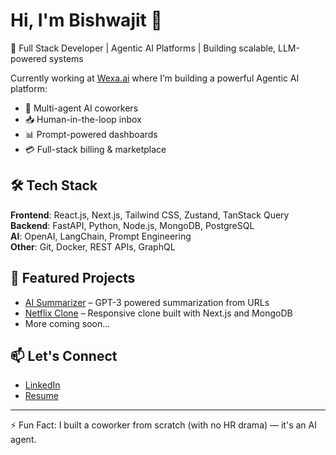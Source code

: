 
# Hi, I'm Bishwajit 👋

🎯 Full Stack Developer | Agentic AI Platforms | Building scalable, LLM-powered systems

Currently working at [Wexa.ai](https://wexa.ai) where I’m building a powerful Agentic AI platform:
- 🧠 Multi-agent AI coworkers
- 📥 Human-in-the-loop inbox
- 📊 Prompt-powered dashboards
- 💳 Full-stack billing & marketplace

## 🛠 Tech Stack
**Frontend**: React.js, Next.js, Tailwind CSS, Zustand, TanStack Query  
**Backend**: FastAPI, Python, Node.js, MongoDB, PostgreSQL  
**AI**: OpenAI, LangChain, Prompt Engineering  
**Other**: Git, Docker, REST APIs, GraphQL

## 📌 Featured Projects
- [AI Summarizer](https://github.com/Bishwajit05/AI-Summarizer) – GPT-3 powered summarization from URLs  
- [Netflix Clone](https://github.com/Bishwajit05/NetflixClone) – Responsive clone built with Next.js and MongoDB  
- More coming soon...

## 📫 Let's Connect
- [LinkedIn](https://linkedin.com/in/bishwajit-behera)
- [Resume](https://aurajobs.ai/cv-form?id=WBs7M89lSe)

---

⚡ Fun Fact: I built a coworker from scratch (with no HR drama) — it's an AI agent.
